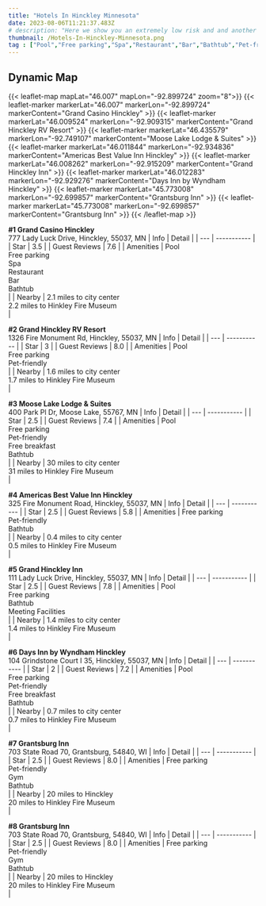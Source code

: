 ```yaml
---
title: "Hotels In Hinckley Minnesota"
date: 2023-08-06T11:21:37.483Z
# description: "Here we show you an extremely low risk and and another medium risk approach to earn passive income "
thumbnail: /Hotels-In-Hinckley-Minnesota.png
tag : ["Pool","Free parking","Spa","Restaurant","Bar","Bathtub","Pet-friendly","Free breakfast","Meeting Facilities","Gym"]
---
```


## Dynamic Map
{{< leaflet-map  mapLat="46.007" mapLon="-92.899724" zoom="8">}}
    {{< leaflet-marker markerLat="46.007" markerLon="-92.899724" markerContent="Grand Casino Hinckley" >}}
    {{< leaflet-marker markerLat="46.009524" markerLon="-92.909315" markerContent="Grand Hinckley RV Resort" >}}
    {{< leaflet-marker markerLat="46.435579" markerLon="-92.749107" markerContent="Moose Lake Lodge & Suites" >}}
    {{< leaflet-marker markerLat="46.011844" markerLon="-92.934836" markerContent="Americas Best Value Inn Hinckley" >}}
    {{< leaflet-marker markerLat="46.008262" markerLon="-92.915209" markerContent="Grand Hinckley Inn" >}}
    {{< leaflet-marker markerLat="46.012283" markerLon="-92.929276" markerContent="Days Inn by Wyndham Hinckley" >}}
    {{< leaflet-marker markerLat="45.773008" markerLon="-92.699857" markerContent="Grantsburg Inn" >}}
    {{< leaflet-marker markerLat="45.773008" markerLon="-92.699857" markerContent="Grantsburg Inn" >}}
{{< /leaflet-map >}}


**#1 Grand Casino Hinckley**<br>777 Lady Luck Drive, Hinckley, 55037, MN
| Info | Detail |
| --- | ----------- |
| Star | 3.5 |
| Guest Reviews | 7.6 |
| Amenities | Pool<br>Free parking<br>Spa<br>Restaurant<br>Bar<br>Bathtub<br> |
| Nearby | 2.1 miles to city center<br>2.2 miles to Hinkley Fire Museum<br> |

**#2 Grand Hinckley RV Resort**<br>1326 Fire Monument Rd, Hinckley, 55037, MN
| Info | Detail |
| --- | ----------- |
| Star | 3 |
| Guest Reviews | 8.0 |
| Amenities | Pool<br>Free parking<br>Pet-friendly<br> |
| Nearby | 1.6 miles to city center<br>1.7 miles to Hinkley Fire Museum<br> |

**#3 Moose Lake Lodge & Suites**<br>400 Park Pl Dr, Moose Lake, 55767, MN
| Info | Detail |
| --- | ----------- |
| Star | 2.5 |
| Guest Reviews | 7.4 |
| Amenities | Pool<br>Free parking<br>Pet-friendly<br>Free breakfast<br>Bathtub<br> |
| Nearby | 30 miles to city center<br>31 miles to Hinkley Fire Museum<br> |

**#4 Americas Best Value Inn Hinckley**<br>325 Fire Monument Road, Hinckley, 55037, MN
| Info | Detail |
| --- | ----------- |
| Star | 2.5 |
| Guest Reviews | 5.8 |
| Amenities | Free parking<br>Pet-friendly<br>Bathtub<br> |
| Nearby | 0.4 miles to city center<br>0.5 miles to Hinkley Fire Museum<br> |

**#5 Grand Hinckley Inn**<br>111 Lady Luck Drive, Hinckley, 55037, MN
| Info | Detail |
| --- | ----------- |
| Star | 2.5 |
| Guest Reviews | 7.8 |
| Amenities | Pool<br>Free parking<br>Bathtub<br>Meeting Facilities<br> |
| Nearby | 1.4 miles to city center<br>1.4 miles to Hinkley Fire Museum<br> |

**#6 Days Inn by Wyndham Hinckley**<br>104 Grindstone Court I 35, Hinckley, 55037, MN
| Info | Detail |
| --- | ----------- |
| Star | 2 |
| Guest Reviews | 7.2 |
| Amenities | Pool<br>Free parking<br>Pet-friendly<br>Free breakfast<br>Bathtub<br> |
| Nearby | 0.7 miles to city center<br>0.7 miles to Hinkley Fire Museum<br> |

**#7 Grantsburg Inn**<br>703 State Road 70, Grantsburg, 54840, WI
| Info | Detail |
| --- | ----------- |
| Star | 2.5 |
| Guest Reviews | 8.0 |
| Amenities | Free parking<br>Pet-friendly<br>Gym<br>Bathtub<br> |
| Nearby | 20 miles to Hinckley<br>20 miles to Hinkley Fire Museum<br> |

**#8 Grantsburg Inn**<br>703 State Road 70, Grantsburg, 54840, WI
| Info | Detail |
| --- | ----------- |
| Star | 2.5 |
| Guest Reviews | 8.0 |
| Amenities | Free parking<br>Pet-friendly<br>Gym<br>Bathtub<br> |
| Nearby | 20 miles to Hinckley<br>20 miles to Hinkley Fire Museum<br> |

